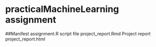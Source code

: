 # practicalMachineLearning assignment
##Manifest
assignment.R script file
project_report.Rmd Project report
project_report.html 
